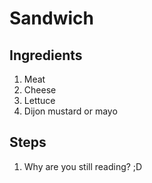 # Sandwich

## Ingredients

1. Meat
2. Cheese
3. Lettuce
4. Dijon mustard or mayo

## Steps

1. Why are you still reading? ;D